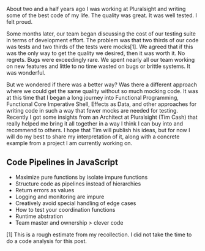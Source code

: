 About two and a half years ago I was working at Pluralsight and writing some of the best code of my life. The quality was great. It was well tested. I felt proud.

Some months later, our team began discussing the cost of our testing suite in terms of development effort. The problem was that two thirds of our code was tests and two thirds of the tests were mocks[1]. We agreed that if this was the only way to get the quality we desired, then it was worth it. No regrets. Bugs were exceedingly rare. We spent nearly all our team working on new features and little to no time wasted on bugs or brittle systems. It was wonderful.

But we wondered if there was a better way? Was there a different approach where we could get the same quality without so much mocking code. It was at this time that I began a long journey into Functional Programming, Functional Core Imperative Shell, Effects as Data, and other approaches for writing code in such a way that fewer mocks are needed for testing. Recently I got some insights from an Architect at Pluralsight (Tim Cash) that really helped me bring it all together in a way I think I can buy into and recommend to others. I hope that Tim will publish his ideas, but for now I will do my best to share my interpretation of it, along with a concrete example from a project I am currently working on.

## Code Pipelines in JavaScript

- Maximize pure functions by isolate impure functions
- Structure code as pipelines instead of hierarchies
- Return errors as values
- Logging and monitoring are impure
- Creatively avoid special handling of edge cases
- How to test your coordination functions
- Runtime abstration
- Team master and ownership > clever code

[1] This is a rough estimate from my recollection. I did not take the time to do a code analysis for this post.